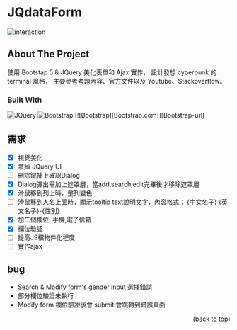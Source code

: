 # JQdataForm  


![interaction](https://user-images.githubusercontent.com/39251171/194993240-1acdf5c8-004b-4526-9af6-32bb90892ebd.gif)

<!-- ABOUT THE PROJECT -->

## About The Project



使用 Bootstap 5 & JQuery 美化表單和 Ajax 實作，
設計發想 cyberpunk 的 terminal 風格，
主要參考考題內容、官方文件以及 Youtube、Stackoverflow。


### Built With

![JQuery](https://cdn.iconscout.com/icon/free/png-256/jquery-8-1175153.png)
![Bootstrap](https://getbootstrap.com/docs/5.2/assets/brand/bootstrap-logo-shadow.png)
[![Bootstrap][Bootstrap.com]][Bootstrap-url]
<!-- ROADMAP -->
## 需求
- [x] 視覺美化
- [x] 拿掉 JQuery UI
- [ ] 刪除鍵補上確認Dialog
- [x] Dialog彈出需加上遮罩層，當add,search,edit完畢後才移除遮罩層
- [x] 滑鼠移到列上時，整列變色
- [ ] 滑鼠移到人名上面時，顯示tooltip text說明文字，內容格式： {中文名子} {英文名子}-{性別}
- [x] 加二個欄位: 手機,電子信箱
- [x] 欄位驗証
- [ ] 提高JS檔物件化程度
- [ ] 實作ajax

<!-- bug -->
## bug
- Search & Modify form's gender input 選擇錯誤
- 部分欄位驗證未執行
- Modify form 欄位驗證後會 submit 會跳轉到錯誤頁面


<p align="right">(<a href="#readme-top">back to top</a>)</p>
